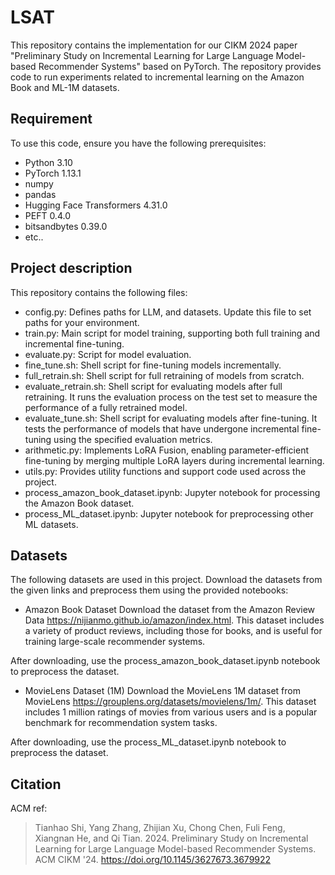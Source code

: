 # LSAT

This repository contains the implementation for our CIKM 2024 paper "Preliminary Study on Incremental Learning for Large Language Model-based Recommender Systems" based on PyTorch. The repository provides code to run experiments related to incremental learning on the Amazon Book and ML-1M datasets.

## Requirement
To use this code, ensure you have the following prerequisites:
- Python 3.10
- PyTorch 1.13.1
- numpy
- pandas
- Hugging Face Transformers 4.31.0
- PEFT 0.4.0
- bitsandbytes 0.39.0
- etc..


## Project description
This repository contains the following files:
- config.py: Defines paths for LLM, and datasets. Update this file to set paths for your environment.
- train.py: Main script for model training, supporting both full training and incremental fine-tuning.
- evaluate.py: Script for model evaluation.
- fine_tune.sh: Shell script for fine-tuning models incrementally.
- full_retrain.sh: Shell script for full retraining of models from scratch.
- evaluate_retrain.sh: Shell script for evaluating models after full retraining. It runs the evaluation process on the test set to measure the performance of a fully retrained model.
- evaluate_tune.sh: Shell script for evaluating models after fine-tuning. It tests the performance of models that have undergone incremental fine-tuning using the specified evaluation metrics.
- arithmetic.py: Implements LoRA Fusion, enabling parameter-efficient fine-tuning by merging multiple LoRA layers during incremental learning.
- utils.py: Provides utility functions and support code used across the project.
- process_amazon_book_dataset.ipynb: Jupyter notebook for processing the Amazon Book dataset.
- process_ML_dataset.ipynb: Jupyter notebook for preprocessing other ML datasets.

## Datasets
The following datasets are used in this project. Download the datasets from the given links and preprocess them using the provided notebooks:

- Amazon Book Dataset
Download the dataset from the Amazon Review Data https://nijianmo.github.io/amazon/index.html. This dataset includes a variety of product reviews, including those for books, and is useful for training large-scale recommender systems.

After downloading, use the process_amazon_book_dataset.ipynb notebook to preprocess the dataset.

- MovieLens Dataset (1M)
Download the MovieLens 1M dataset from MovieLens https://grouplens.org/datasets/movielens/1m/. This dataset includes 1 million ratings of movies from various users and is a popular benchmark for recommendation system tasks.

After downloading, use the process_ML_dataset.ipynb notebook to preprocess the dataset.


## Citation

ACM ref:

>Tianhao Shi, Yang Zhang, Zhijian Xu, Chong Chen, Fuli Feng, Xiangnan He, and Qi Tian. 2024. Preliminary Study on Incremental Learning for Large Language Model-based Recommender Systems. ACM CIKM '24. https://doi.org/10.1145/3627673.3679922
